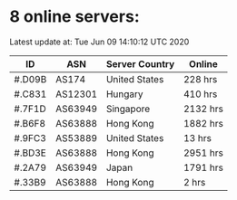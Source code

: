 # 8 online servers:

Latest update at: Tue Jun 09 14:10:12 UTC 2020

| ID | ASN | Server Country | Online |
| -- | --- | -------------- | ------ |
| #.D09B | AS174 | United States | 228 hrs |
| #.C831 | AS12301 | Hungary | 410 hrs |
| #.7F1D | AS63949 | Singapore | 2132 hrs |
| #.B6F8 | AS63888 | Hong Kong | 1882 hrs |
| #.9FC3 | AS53889 | United States | 13 hrs |
| #.BD3E | AS63888 | Hong Kong | 2951 hrs |
| #.2A79 | AS63949 | Japan | 1791 hrs |
| #.33B9 | AS63888 | Hong Kong | 2 hrs |

